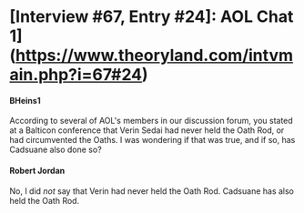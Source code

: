 # [Interview #67, Entry #24]: AOL Chat 1](https://www.theoryland.com/intvmain.php?i=67#24)

#### BHeins1

According to several of AOL's members in our discussion forum, you stated at a Balticon conference that Verin Sedai had never held the Oath Rod, or had circumvented the Oaths. I was wondering if that was true, and if so, has Cadsuane also done so?

#### Robert Jordan

No, I did
*not*
say that Verin had never held the Oath Rod. Cadsuane has also held the Oath Rod.


